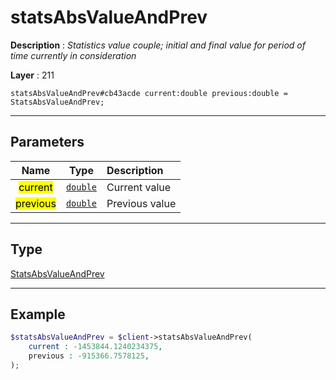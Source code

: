 # statsAbsValueAndPrev

**Description** : *Statistics value couple; initial and final value for period of time currently in consideration*

**Layer** : 211

```tl
statsAbsValueAndPrev#cb43acde current:double previous:double = StatsAbsValueAndPrev;
```

---

## Parameters

| Name | Type | Description |
| :---: | :---: | :--- |
| <mark>current</mark> | [`double`](type/double) | Current value |
| <mark>previous</mark> | [`double`](type/double) | Previous value |

---

## Type

[StatsAbsValueAndPrev](type/StatsAbsValueAndPrev)

---

## Example

```php
$statsAbsValueAndPrev = $client->statsAbsValueAndPrev(
	current : -1453844.1240234375,
	previous : -915366.7578125,
);
```